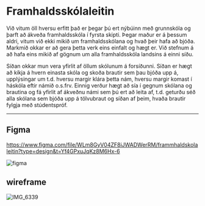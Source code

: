 # Framhaldsskólaleitin

Við vitum öll hversu erfitt það er þegar þú ert nýbúinn með grunnskóla og þarft að ákveða framhaldsskóla í fyrsta skipti. Þegar maður er á þessum aldri, vitum við ekki mikið um framhaldsskólana og hvað þeir hafa að bjóða. Markmið okkar er að gera þetta verk eins einfalt og hægt er. Við stefnum á að hafa eins mikið af gögnum um alla framhaldsskóla landsins á einni síðu. 

Síðan okkar mun vera yfirlit af öllum skólunum á forsíðunni. Síðan er hægt að kíkja á hvern einasta skóla og skoða brautir sem þau bjóða upp á, upplýsingar um t.d. hversu margir klára þetta nám, hversu margir komast í háskóla eftir námið o.s.frv. Einnig verður hægt að sía í gegnum skólana og brautina og fá yfirlit af ákveðnu námi sem þú ert að leita af, t.d. geturðu séð alla skólana sem bjóða upp á tölvubraut og síðan af þeim, hvaða brautir fylgja með stúdentspróf. 

------------

## Figma 
https://www.figma.com/file/WLm8GyV04ZF8iJWADWerRM/frammhaldskolaleitin?type=design&t=Yf4GPxuJqKz8M6Hx-6

![figma](https://github.com/Framhaldskolaleitinn/Verkefni/assets/70201036/d649acb0-5347-409d-9f15-7044ad4f728c)

## wireframe

![IMG_6339](https://github.com/Framhaldskolaleitinn/Verkefni/assets/70201036/052a8450-6132-42c8-bcb4-36af3392f697)
